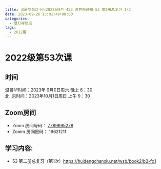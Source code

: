 ```yaml
---
title: 温哥华慧灯小组2022届9月 433 总共修通知-53 第2册总复习 1/2
date: 2023-09-26 13:01:48+08:00
categories:
  - 慧灯禅修班
tags:
  - 2022届
---
```

# 2022级第53次课

## 时间

温哥华时间：2023年 9月0日周六 晚上 6：30  
北  京时间：2023年10月1日周日 上午 9：30

## Zoom房间

- Zoom 房间号码： [7789995278](https://us02web.zoom.us/j/7789995278?pwd=VjZmbWJFY2k2K0E5RVB2cTNIQmhqUT09)
- Zomm 房间密码： 19621211

## 学习内容:

- 53 第二册总复习（第1次）<https://huidengchanxiu.net/wsb/book2/b2-fx1>